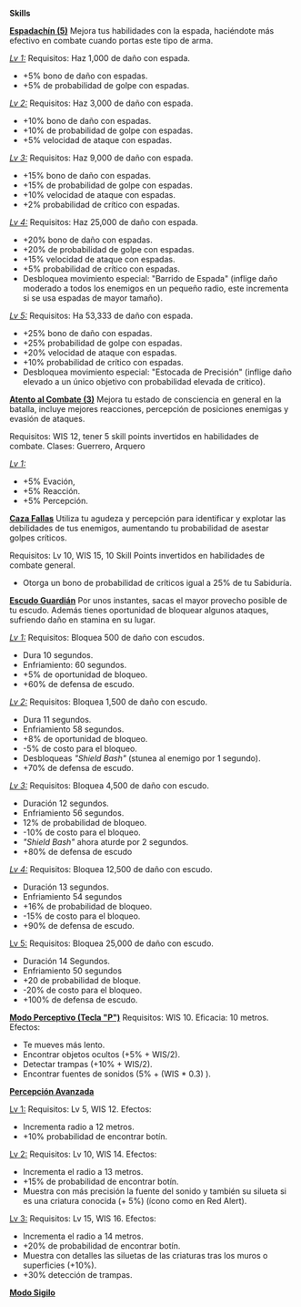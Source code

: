 **Skills**

**<u>Espadachín (5)</u>**
Mejora tus habilidades con la espada, haciéndote más efectivo en combate cuando portas este tipo de arma.

<u>*Lv 1:*</u>
Requisitos: Haz 1,000 de daño con espada.

- +5% bono de daño con espadas.
- +5% de probabilidad de golpe con espadas.

<u>*Lv 2:*</u>
Requisitos: Haz 3,000 de daño con espada.

- +10% bono de daño con espadas.
- +10% de probabilidad de golpe con espadas.
- +5% velocidad de ataque con espadas.

<u>*Lv 3:*</u>
Requisitos: Haz 9,000 de daño con espada.

- +15% bono de daño con espadas.
- +15% de probabilidad de golpe con espadas.
- +10% velocidad de ataque con espadas.
- +2% probabilidad de crítico con espadas.

<u>*Lv 4:*</u>
Requisitos: Haz 25,000 de daño con espada.

- +20% bono de daño con espadas.
- +20% de probabilidad de golpe con espadas.
- +15% velocidad de ataque con espadas.
- +5% probabilidad de crítico con espadas.
- Desbloquea movimiento especial: "Barrido de Espada" (inflige daño moderado a todos los enemigos en un pequeño radio, este incrementa si se usa espadas de mayor tamaño).

<u>*Lv 5:*</u>
Requisitos: Ha 53,333 de daño con espada.

- +25% bono de daño con espadas.
- +25% probabilidad de golpe con espadas.
- +20% velocidad de ataque con espadas.
- +10% probabilidad de crítico con espadas.
- Desbloquea movimiento especial: "Estocada de Precisión" (inflige daño elevado a un único objetivo con probabilidad elevada de critico).

**<u>Atento al Combate (3)</u>**
Mejora tu estado de consciencia en general en la batalla, incluye mejores reacciones, percepción de posiciones enemigas y evasión de ataques.

Requisitos: WIS 12, tener 5 skill points invertidos en habilidades de combate.
Clases: Guerrero, Arquero

<u>*Lv 1:*</u>

- +5% Evación,
- +5% Reacción.
- +5% Percepción.

**<u>Caza Fallas</u>**
Utiliza tu agudeza y percepción para identificar y explotar las debilidades de tus enemigos, aumentando tu probabilidad de asestar golpes críticos.

Requisitos: Lv 10, WIS 15, 10 Skill Points invertidos en habilidades de combate general.

- Otorga un bono de probabilidad de críticos igual a 25% de tu Sabiduría.

**<u>Escudo Guardián</u>**
Por unos instantes, sacas el mayor provecho posible de tu escudo. Además tienes oportunidad de bloquear algunos ataques, sufriendo daño en stamina en su lugar.

<u>*Lv 1:*</u>
Requisitos: Bloquea 500 de daño con escudos.

- Dura 10 segundos.
- Enfriamiento: 60 segundos.
- +5% de oportunidad de bloqueo.
- +60% de defensa de escudo.

<u>*Lv 2:*</u>
Requisitos: Bloquea 1,500 de daño con escudo.

- Dura 11 segundos.
- Enfriamiento 58 segundos.
- +8% de oportunidad de bloqueo.
- -5% de costo para el bloqueo.
- Desbloqueas *"Shield Bash"* (stunea al enemigo por 1 segundo).
- +70% de defensa de escudo.

<u>*Lv 3:*</u>
Requisitos: Bloquea 4,500 de daño con escudo.

- Duración 12 segundos.
- Enfriamiento 56 segundos.
- 12% de probabilidad de bloqueo.
- -10% de costo para el bloqueo.
- *"Shield Bash"* ahora aturde por 2 segundos.
- +80% de defensa de escudo

<u>*Lv 4:*</u> 
Requisitos: Bloquea 12,500 de daño con escudo.

- Duración 13 segundos.
- Enfriamiento 54 segundos
- +16% de probabilidad de bloqueo.
- -15% de costo para el bloqueo.
- +90% de defensa de escudo.

<u>Lv 5:</u>
Requisitos: Bloquea 25,000 de daño con escudo.

- Duración 14 Segundos.
- Enfriamiento 50 segundos
- +20 de probabilidad de bloque.
- -20% de costo para el bloqueo.
- +100% de defensa de escudo.

**<u>Modo Perceptivo (Tecla "P")</u>**
Requisitos: WIS 10.
Eficacia: 10 metros.
Efectos:

- Te mueves más lento.
- Encontrar objetos ocultos (+5% + WIS/2). 
- Detectar trampas (+10% + WIS/2).
- Encontrar fuentes de sonidos (5% + (WIS * 0.3) ).

**<u>Percepción Avanzada</u>**

<u>Lv 1:</u>
Requisitos: Lv 5, WIS 12.
Efectos:

- Incrementa radio a 12 metros.
- +10% probabilidad de encontrar botín.

<u>Lv 2:</u>
Requisitos: Lv 10, WIS 14.
Efectos:

- Incrementa el radio a 13 metros.
- +15% de probabilidad de encontrar botín.
- Muestra con más precisión la fuente del sonido y también su silueta si es una criatura conocida (+ 5%) (ícono como en Red Alert).

<u>Lv 3:</u>
Requisitos: Lv 15, WIS 16.
Efectos:

- Incrementa el radio a 14 metros.
- +20% de probabilidad de encontrar botín.
- Muestra con detalles las siluetas de las criaturas tras los muros o superficies (+10%).
- +30% detección de trampas.

<u>**Modo Sigilo**</u>